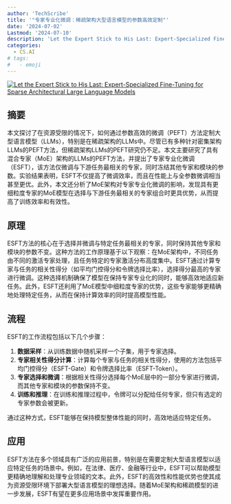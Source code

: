 ```yaml
---
author: 'TechScribe'
title: '"专家专业化微调：稀疏架构大型语言模型的参数高效定制"'
date: '2024-07-02'
Lastmod: '2024-07-10'
description: 'Let the Expert Stick to His Last: Expert-Specialized Fine-Tuning for Sparse Architectural Large Language Models'
categories:
  - CS.AI
# tags:
#   - emoji
---
```


[![Let the Expert Stick to His Last: Expert-Specialized Fine-Tuning for Sparse Architectural Large Language Models](https://arxiv-research-1301205113.cos.ap-guangzhou.myqcloud.com/images/2407.01906v2.pdf_0.jpg)](https://arxiv.org/abs/2407.01906v2)

## 摘要

本文探讨了在资源受限的情况下，如何通过参数高效的微调（PEFT）方法定制大型语言模型（LLMs），特别是在稀疏架构的LLMs中。尽管已有多种针对密集架构LLMs的PEFT方法，但稀疏架构LLMs的PEFT研究仍不足。本文主要研究了具有混合专家（MoE）架构的LLMs的PEFT方法，并提出了专家专业化微调（ESFT），该方法仅微调与下游任务最相关的专家，同时冻结其他专家和模块的参数。实验结果表明，ESFT不仅提高了微调效率，而且在性能上与全参数微调相当甚至更优。此外，本文还分析了MoE架构对专家专业化微调的影响，发现具有更细粒度专家的MoE模型在选择与下游任务最相关的专家组合时更具优势，从而提高了训练效率和有效性。<!--more-->

## 原理

ESFT方法的核心在于选择并微调与特定任务最相关的专家，同时保持其他专家和模块的参数不变。这种方法的工作原理基于以下观察：在MoE架构中，不同任务由不同的激活专家处理，且任务特定的专家激活分布高度集中。ESFT通过计算专家与任务的相关性得分（如平均门控得分和令牌选择比率），选择得分最高的专家进行微调。这种选择机制确保了模型在保持专家专业化的同时，能够高效地适应新任务。此外，ESFT还利用了MoE模型中细粒度专家的优势，这些专家能够更精确地处理特定任务，从而在保持计算效率的同时提高模型性能。

## 流程

ESFT的工作流程包括以下几个步骤：
1. **数据采样**：从训练数据中随机采样一个子集，用于专家选择。
2. **专家相关性得分计算**：计算每个专家与任务的相关性得分，使用的方法包括平均门控得分（ESFT-Gate）和令牌选择比率（ESFT-Token）。
3. **专家选择和微调**：根据相关性得分选择每个MoE层中的一部分专家进行微调，而其他专家和模块的参数保持不变。
4. **训练和推理**：在训练和推理过程中，令牌可以分配给任何专家，但只有选定的专家参数会被更新。

通过这种方式，ESFT能够在保持模型整体性能的同时，高效地适应特定任务。

## 应用

ESFT方法在多个领域具有广泛的应用前景，特别是在需要定制大型语言模型以适应特定任务的场景中。例如，在法律、医疗、金融等行业中，ESFT可以帮助模型更精确地理解和处理专业领域的文本。此外，ESFT的高效性和性能优势也使其成为资源受限环境下部署大型语言模型的理想选择。随着MoE架构和稀疏模型的进一步发展，ESFT有望在更多应用场景中发挥重要作用。